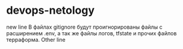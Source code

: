 # devops-netology
new line
В файлах gitignore будут проигнорированы файлы с расширением .env,
а так же файлы логов, tfstate и прочих файлов терраформа.
Other line
